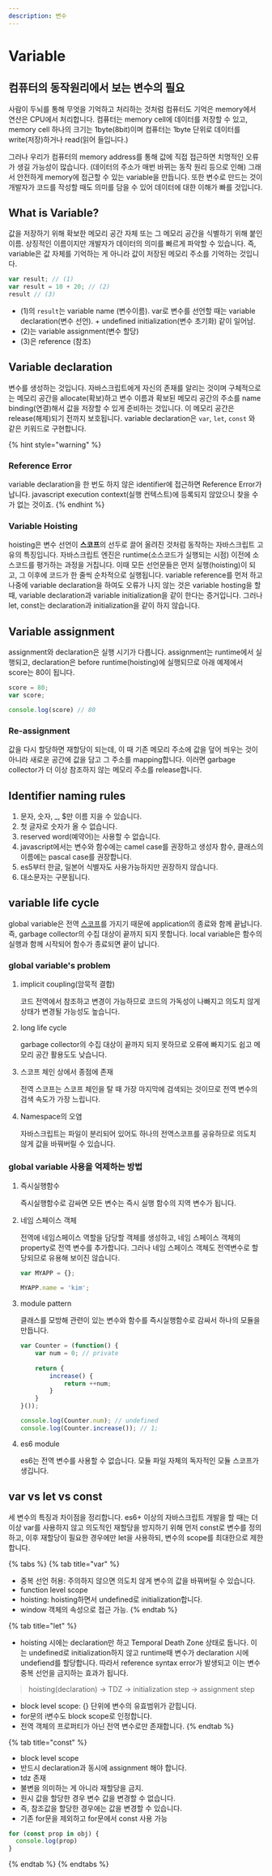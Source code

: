 ```yaml
---
description: 변수
---
```


# Variable

## 컴퓨터의 동작원리에서 보는 변수의 필요

사람이 두뇌를 통해 무엇을 기억하고 처리하는 것처럼 컴퓨터도 기억은 memory에서 연산은 CPU에서 처리합니다. 컴퓨터는 memory cell에 데이터를 저장할 수 있고, memory cell 하나의 크기는 1byte\(8bit\)이며 컴퓨터는 1byte 단위로 데이터를 write\(저장\)하거나 read\(읽어 들입니다.\)

그러나 우리가 컴퓨터의 memory address를 통해 값에 직접 접근하면 치명적인 오류가 생길 가능성이 많습니다. \(데이터의 주소가 매번 바뀌는 동작 원리 등으로 인해\) 그래서 안전하게 memory에 접근할 수 있는 variable을 만듭니다. 또한 변수로 만드는 것이 개발자가 코드를 작성할 때도 의미를 담을 수 있어 데이터에 대한 이해가 빠를 것입니다.

## What is Variable?

값을 저장하기 위해 확보한 메모리 공간 자체 또는 그 메모리 공간을 식별하기 위해 붙인 이름. 상징적인 이름이지만 개발자가 데이터의 의미를 빠르게 파악할 수 있습니다. 즉, variable은 값 자체를 기억하는 게 아니라 값이 저장된 메모리 주소를 기억하는 것입니다.

```javascript
var result; // (1)
var result = 10 + 20; // (2)
result // (3)
```

* \(1\)의 `result`는 variable name \(변수이름\). var로 변수를 선언할 때는 variable declaration\(변수 선언\).  + undefined initialization\(변수 초기화\) 같이 일어남.
* \(2\)는 variable assignment\(변수 할당\)
* \(3\)은 reference \(참조\)

## Variable declaration

변수를 생성하는 것입니다. 자바스크립트에게 자신의 존재를 알리는 것이며 구체적으로는 메모리 공간을 allocate\(확보\)하고 변수 이름과 확보된 메모리 공간의 주소를 name binding\(연결\)해서 값을 저장할 수 있게 준비하는 것입니다. 이 메모리 공간은 release\(해제\)되기 전까지 보호됩니다. variable declaration은 `var`, `let`, `const` 와 같은 키워드로 구현합니다.

{% hint style="warning" %}
### Reference Error

variable declaration을 한 번도 하지 않은 identifier에 접근하면 Reference Error가 납니다. javascript execution context\(실행 컨텍스트\)에 등록되지 않았으니 찾을 수가 없는 것이죠.
{% endhint %}

### Variable Hoisting

hoisting은 변수 선언이 **스코프**의 선두로 끌어 올려진 것처럼 동작하는 자바스크립트 고유의 특징입니다. 자바스크립트 엔진은 runtime\(소스코드가 실행되는 시점\) 이전에 소스코드를 평가하는 과정을 거칩니다. 이때 모든 선언문들은 먼저 실행\(hoisting\)이 되고, 그 이후에 코드가 한 줄씩 순차적으로 실행됩니다. variable reference를 먼저 하고 나중에 variable declaration을 하여도 오류가 나지 않는 것은 variable hosting을 할 때, variable declaration과 variable initialization을 같이 한다는 증거입니다. 그러나 let, const는 declaration과 initialization을 같이 하지 않습니다.

## Variable assignment

assignment와 declaration은 실행 시기가 다릅니다. assignment는 runtime에서 실행되고, declaration은 before runtime\(hoisting\)에 실행되므로 아래 예제에서 score는 80이 됩니다.

```javascript
score = 80;
var score;

console.log(score) // 80
```

### Re-assignment

값을 다시 할당하면 재할당이 되는데, 이 때 기존 메모리 주소에 값을 덮어 씌우는 것이 아니라 새로운 공간에 값을 담고 그 주소를 mapping합니다. 이러면 garbage collector가 더 이상 참조하지 않는 메모리 주소를 release합니다.

## Identifier naming rules

1. 문자, 숫자, \_, $만 이름 지을 수 있습니다.
2. 첫 글자로 숫자가 올 수 없습니다.
3. reserved word\(예약어\)는 사용할 수 없습니다.
4. javascript에서는 변수와 함수에는 camel case를 권장하고 생성자 함수, 클래스의 이름에는 pascal case를 권장합니다.
5. es5부터 한글, 일본어 식별자도 사용가능하지만 권장하지 않습니다.
6. 대소문자는 구분됩니다.

## variable life cycle

global variable은 전역 [스코프](../../environment/background/scope.md)를 가지기 때문에 application의 종료와 함께 끝납니다. 즉, garbage collector의 수집 대상이 끝까지 되지 못합니다. local variable은 함수의 실행과 함께 시작되어 함수가 종료되면 끝이 납니다.

### global variable's problem

1. implicit coupling\(암묵적 결합\)

   코드 전역에서 참조하고 변경이 가능하므로 코드의 가독성이 나빠지고 의도치 않게 상태가 변경될 가능성도 높습니다.

2. long life cycle

   garbage collector의 수집 대상이 끝까지 되지 못하므로 오류에 빠지기도 쉽고 메모리 공간 활용도도 낮습니다.

3. 스코프 체인 상에서 종점에 존재

   전역 스코프는 스코프 체인을 탈 때 가장 마지막에 검색되는 것이므로 전역 변수의 검색 속도가 가장 느립니다. 

4. Namespace의 오염

   자바스크립트는 파일이 분리되어 있어도 하나의 전역스코프를 공유하므로 의도치 않게 값을 바꿔버릴 수 있습니다.

### global variable 사용을 억제하는 방법

1. 즉시실행함수

   즉시실행함수로 감싸면 모든 변수는 즉시 실행 함수의 지역 변수가 됩니다.

2. 네임 스페이스 객체

   전역에 네임스페이스 역할을 담당할 객체를 생성하고, 네임 스페이스 객체의 property로 전역 변수를 추가합니다. 그러나 네임 스페이스 객체도 전역변수로 할당되므로 유용해 보이진 않습니다.

   ```javascript
   var MYAPP = {};

   MYAPP.name = 'kim'; 
   ```

3. module pattern

   클래스를 모방해 관련이 있는 변수와 함수를 즉시실행함수로 감싸서 하나의 모듈을 만듭니다.

   ```javascript
   var Counter = (function() {
       var num = 0; // private
    
       return {
           increase() {
               return ++num;
           }
       }
   }());

   console.log(Counter.num); // undefined
   console.log(Counter.increase()); // 1;
   ```

4. es6 module

   es6는 전역 변수를 사용할 수 없습니다. 모듈 파일 자체의 독자적인 모듈 스코프가 생깁니다.

## var vs let vs const

세 변수의 특징과 차이점을 정리합니다. es6+ 이상의 자바스크립트 개발을 할 때는 더 이상 var를 사용하지 않고 의도적인 재할당을 방지하기 위해 먼저 const로 변수를 정의하고, 이후 재할당이 필요한 경우에만 let을 사용하되, 변수의 scope를 최대한으로 제한합니다.

{% tabs %}
{% tab title="var" %}
* 중복 선언 허용: 주의하지 않으면 의도치 않게 변수의 값을 바꿔버릴 수 있습니다.
* function level scope
* hoisting: hoisting하면서 undefined로 initialization합니다.
* window 객체의 속성으로 접근 가능.
{% endtab %}

{% tab title="let" %}
* hoisting 시에는 declaration만 하고 Temporal Death Zone 상태로 둡니다. 이는 undefined로 initialization하지 않고 runtime때 변수가 declaration 시에 undefiend를 할당합니다. 따라서 reference syntax error가 발생되고 이는 변수 중복 선언을 금지하는 효과가 됩니다.

> hoisting\(declaration\) -&gt; TDZ -&gt; initialization step -&gt; assignment step

* block level scope: {} 단위에 변수의 유효범위가 갇힙니다.
* for문의 i변수도 block scope로 인정합니다.
* 전역 객체의 프로퍼티가 아닌 전역 변수로만 존재합니다.
{% endtab %}

{% tab title="const" %}
* block level scope
* 반드시 declaration과 동시에 assignment 해야 합니다.
* tdz 존재
* 불변을 의미하는 게 아니라 재할당을 금지. 
* 원시 값을 할당한 경우 변수 값을 변경할 수 없습니다.
* 즉, 참조값을 할당한 경우에는 값을 변경할 수 있습니다.
* 기존 for문을 제외하고 for문에서 const 사용 가능

```javascript
for (const prop in obj) {
  console.log(prop)
}
```
{% endtab %}
{% endtabs %}



